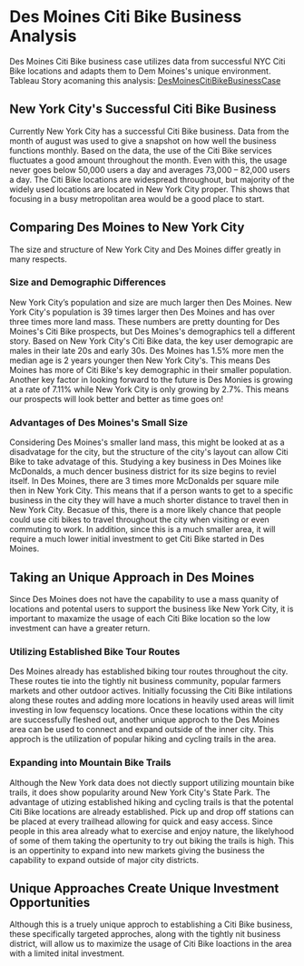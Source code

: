 # Des Moines Citi Bike Business Analysis 
Des Moines Citi Bike business case utilizes data from successful NYC Citi Bike locations and adapts them to Dem Moines's unique environment. 
Tableau Story acomaning this analysis: [DesMoinesCitiBikeBusinessCase](https://public.tableau.com/profile/eric.laflure#!/vizhome/citibike_data_15937523295270/DesMoinesCitiBikeBusinessCase)

## New York City's Successful Citi Bike Business
Currently New York City has a successful Citi Bike business. Data from the month of august was used to give a snapshot on how well the business functions monthly. Based on the data, the use of the Citi Bike services fluctuates a good amount throughout the month. Even with this, the usage never goes below 50,000 users a day and averages 73,000 – 82,000 users a day. The Citi Bike locations are widespread throughout, but majority of the widely used locations are located in New York City proper. This shows that focusing in a busy metropolitan area would be a good place to start.

## Comparing Des Moines to New York City
The size and structure of New York City and Des Moines differ greatly in many respects.

### Size and Demographic Differences
New York City’s population and size are much larger then Des Moines. New York City's population is 39 times larger then Des Moines and has over three times more land mass. These numbers are pretty dounting for Des Moines's Citi Bike prospects, but Des Moines's demographics tell a different story. Based on New York City's Citi Bike data, the key user demograpic are males in their late 20s and early 30s. Des Moines has 1.5% more men the median age is 2 years younger then New York City's. This means Des Moines has more of Citi Bike's key demographic in their smaller population. Another key factor in looking forward to the future is Des Monies is growing at a rate of 7.11% while New York City is only growing by 2.7%. This means our prospects will look better and better as time goes on!

### Advantages of Des Moines's Small Size
Considering Des Moines's smaller land mass, this might be looked at as a disadvatage for the city, but the structure of the city's layout can allow Citi Bike to take advatage of this. Studying a key business in Des Moines like McDonalds, a much dencer business district for its size begins to reviel itself. In Des Moines, there are 3 times more McDonalds per square mile then in New York City. This means that if a person wants to get to a specific business in the city they will have a much shorter distance to travel then in New York City. Becasue of this, there is a more likely chance that people could use citi bikes to travel throughout the city when visiting or even commuting to work. In addition, since this is a much smaller area, it will require a much lower initial investment to get Citi Bike started in Des Moines.

## Taking an Unique Approach in Des Moines
Since Des Moines does not have the capability to use a mass quanity of locations and potental users to support the business like New York City, it is important to maxamize the usage of each Citi Bike location so the low investment can have a greater return. 

### Utilizing Established Bike Tour Routes
Des Moines already has established biking tour routes throughout the city. These routes tie into the tightly nit business community, popular farmers markets and other outdoor actives. Initially focussing the Citi Bike intilations along these routes and adding more locations in heavily used areas will limit investing in low fequenscy locations. Once these locations within the city are successfully fleshed out, another unique approch to the Des Moines area can be used to connect and expand outside of the inner city. This approch is the utilization of popular hiking and cycling trails in the area.

### Expanding into Mountain Bike Trails
Although the New York data does not diectly support utilizing mountain bike trails, it does show popularity around New York City's State Park. The advantage of utizing established hiking and cycling trails is that the potental Citi Bike locations are already established. Pick up and drop off stations can be placed at every trailhead allowing for quick and easy access. Since people in this area already what to exercise and enjoy nature, the likelyhood of some of them taking the opertunity to try out biking the trails is high. This is an oppertinity to expand into new markets giving the business the capability to expand outside of major city districts. 

## Unique Approaches Create Unique Investment Opportunities
Although this is a truely unique approch to establishing a Citi Bike business, these specifically targeted approches, along with the tightly nit business district, will allow us to maximize the usage of Citi Bike loactions in the area with a limited inital investment. 
